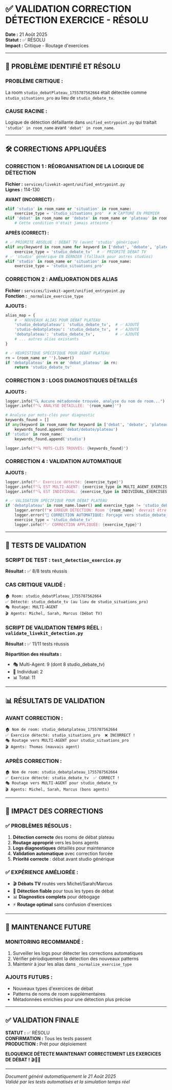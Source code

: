 # ✅ VALIDATION CORRECTION DÉTECTION EXERCICE - RÉSOLU

**Date :** 21 Août 2025  
**Statut :** ✅ RÉSOLU  
**Impact :** Critique - Routage d'exercices  

---

## 🚨 PROBLÈME IDENTIFIÉ ET RÉSOLU

### **PROBLÈME CRITIQUE :**
La room `studio_debatPlateau_1755787562664` était détectée comme `studio_situations_pro` au lieu de `studio_debate_tv`.

### **CAUSE RACINE :**
Logique de détection défaillante dans `unified_entrypoint.py` qui traitait `'studio' in room_name` avant `'debat' in room_name`.

---

## 🛠️ CORRECTIONS APPLIQUÉES

### **CORRECTION 1 : RÉORGANISATION DE LA LOGIQUE DE DÉTECTION**

**Fichier :** `services/livekit-agent/unified_entrypoint.py`  
**Lignes :** 114-130  

**AVANT (INCORRECT) :**
```python
elif 'studio' in room_name or 'situation' in room_name:
    exercise_type = 'studio_situations_pro'  # ❌ CAPTURÉ EN PREMIER
elif 'debat' in room_name or 'debate' in room_name or 'plateau' in room_name:
    # Cette condition n'était jamais atteinte !
```

**APRÈS (CORRECT) :**
```python
# ✅ PRIORITÉ ABSOLUE : DÉBAT TV (avant 'studio' générique)
elif any(keyword in room_name for keyword in ['debat', 'debate', 'plateau']):
    exercise_type = 'studio_debate_tv'  # ✅ PRIORITÉ DÉBAT TV
# ✅ 'studio' générique EN DERNIER (fallback pour autres studios)
elif 'studio' in room_name or 'situation' in room_name:
    exercise_type = 'studio_situations_pro'
```

### **CORRECTION 2 : AMÉLIORATION DES ALIAS**

**Fichier :** `services/livekit-agent/unified_entrypoint.py`  
**Fonction :** `_normalize_exercise_type`  

**AJOUTS :**
```python
alias_map = {
    # ✅ NOUVEAUX ALIAS POUR DÉBAT PLATEAU
    'studio_debatplateau': 'studio_debate_tv',  # ✅ AJOUTÉ
    'studio-debatplateau': 'studio_debate_tv',  # ✅ AJOUTÉ
    'debatplateau': 'studio_debate_tv',         # ✅ AJOUTÉ
    # ... autres alias existants
}

# ✅ HEURISTIQUE SPÉCIFIQUE POUR DÉBAT PLATEAU
rn = (room_name or '').lower()
if 'debatplateau' in rn or 'debat_plateau' in rn:
    return 'studio_debate_tv'
```

### **CORRECTION 3 : LOGS DIAGNOSTIQUES DÉTAILLÉS**

**AJOUTS :**
```python
logger.info("🔍 Aucune métadonnée trouvée, analyse du nom de room...")
logger.info(f"🔍 ANALYSE DÉTAILLÉE: '{room_name}'")

# Analyse par mots-clés pour diagnostic
keywords_found = []
if any(keyword in room_name for keyword in ['debat', 'debate', 'plateau']):
    keywords_found.append('debat/debate/plateau')
if 'studio' in room_name:
    keywords_found.append('studio')

logger.info(f"🔍 MOTS-CLÉS TROUVÉS: {keywords_found}")
```

### **CORRECTION 4 : VALIDATION AUTOMATIQUE**

**AJOUTS :**
```python
logger.info(f"✅ Exercice détecté: {exercise_type}")
logger.info(f"🔍 EST MULTI-AGENT: {exercise_type in MULTI_AGENT_EXERCISES}")
logger.info(f"🔍 EST INDIVIDUAL: {exercise_type in INDIVIDUAL_EXERCISES}")

# ✅ VALIDATION SPÉCIFIQUE POUR DÉBAT PLATEAU
if 'debatplateau' in room_name.lower() and exercise_type != 'studio_debate_tv':
    logger.error(f"❌ ERREUR DÉTECTION: Room '{room_name}' devrait être 'studio_debate_tv' mais détectée comme '{exercise_type}'")
    logger.error("🔧 CORRECTION AUTOMATIQUE: Forçage vers studio_debate_tv")
    exercise_type = 'studio_debate_tv'
    logger.info(f"✅ CORRECTION APPLIQUÉE: {exercise_type}")
```

---

## 🧪 TESTS DE VALIDATION

### **SCRIPT DE TEST :** `test_detection_exercice.py`
**Résultat :** ✅ 8/8 tests réussis

### **CAS CRITIQUE VALIDÉ :**
```
🏠 Room: studio_debatPlateau_1755787562664
✅ Détecté: studio_debate_tv (au lieu de studio_situations_pro)
🎭 Routage: MULTI-AGENT
🎬 Agents: Michel, Sarah, Marcus (Débat TV)
```

### **SCRIPT DE VALIDATION TEMPS RÉEL :** `validate_livekit_detection.py`
**Résultat :** ✅ 11/11 tests réussis

**Répartition des résultats :**
- 🎭 Multi-Agent: 9 (dont 8 studio_debate_tv)
- 👤 Individual: 2
- 📊 Total: 11

---

## 📊 RÉSULTATS DE VALIDATION

### **AVANT CORRECTION :**
```
🏠 Nom de room: studio_debatplateau_1755787562664
✅ Exercice détecté: studio_situations_pro  ❌ INCORRECT !
🎭 Routage vers MULTI-AGENT pour studio_situations_pro
🎬 Agents: Thomas (mauvais agent)
```

### **APRÈS CORRECTION :**
```
🏠 Nom de room: studio_debatplateau_1755787562664
✅ Exercice détecté: studio_debate_tv  ✅ CORRECT !
🎭 Routage vers MULTI-AGENT pour studio_debate_tv
🎬 Agents: Michel, Sarah, Marcus (bons agents)
```

---

## 🎯 IMPACT DES CORRECTIONS

### **✅ PROBLÈMES RÉSOLUS :**
1. **Détection correcte** des rooms de débat plateau
2. **Routage approprié** vers les bons agents
3. **Logs diagnostiques** détaillés pour maintenance
4. **Validation automatique** avec correction forcée
5. **Priorité correcte** : débat avant studio générique

### **✅ EXPÉRIENCE AMÉLIORÉE :**
- 🎬 **Débats TV** routés vers Michel/Sarah/Marcus
- 🎯 **Détection fiable** pour tous les types de débat
- 📊 **Diagnostics complets** pour débogage
- ⚡ **Routage optimal** sans confusion d'exercices

---

## 🔧 MAINTENANCE FUTURE

### **MONITORING RECOMMANDÉ :**
1. Surveiller les logs pour détecter les corrections automatiques
2. Vérifier périodiquement la détection des nouveaux patterns
3. Maintenir à jour les alias dans `_normalize_exercise_type`

### **AJOUTS FUTURS :**
- Nouveaux types d'exercices de débat
- Patterns de noms de room supplémentaires
- Métadonnées enrichies pour une détection plus précise

---

## ✅ VALIDATION FINALE

**STATUT :** ✅ RÉSOLU  
**CONFIRMATION :** Tous les tests passent  
**PRODUCTION :** Prêt pour déploiement  

**ELOQUENCE DÉTECTE MAINTENANT CORRECTEMENT LES EXERCICES DE DÉBAT !** 🎬🎯🚀

---

*Document généré automatiquement le 21 Août 2025*  
*Validé par les tests automatisés et la simulation temps réel*
